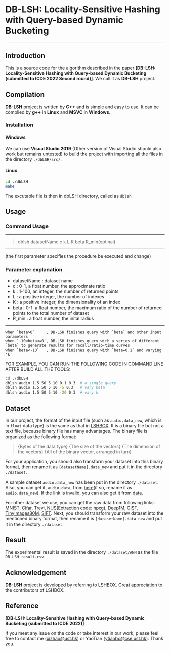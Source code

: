 # DB-LSH: Locality-Sensitive Hashing with Query-based Dynamic Bucketing
-----------------------------------------------------------------------------------------------------------------
## Introduction
This is a source code for the algorithm described in the paper **[DB-LSH: Locality-Sensitive Hashing with Query-based Dynamic Bucketing (submitted to ICDE 2022 Second round)]**. We call it as **DB-LSH** project.

## Compilation

**DB-LSH** project is written by **C++** and is simple and easy to use. It can be complied by **g++** in **Linux** and **MSVC** in **Windows**.

### Installation
#### Windows
We can use **Visual Studio 2019** (Other version of Visual Studio should also work but remains untested) to build the project with importing all the files in the directory `./dbLSH/src/`.

#### Linux
```bash
cd ./dbLSH
make
```
The excutable file is then in dbLSH directory, called as `dblsh`

## Usage

### Command Usage

-------------------------------------------------------------------
> dblsh datasetName c k L K beta R_min(optinal)
-------------------------------------------------------------------
(the first parameter specifies the procedure be executed and change)

### Parameter explanation

- datasetName  : dataset name
- c            : 0-1, a float number, the approximate ratio
- k            : 1-100, an integer, the number of returned points
- L            : a positive integer, the number of indexes
- K            : a positive integer, the dimensionality of an index
- beta         : 0-1. a float number, the maximum ratio of the number of returned points to the total number of dataset   
- R_min        : a float number, the inital radius
-------------------------------------------------------------------

```
when `beta>0`     , DB-LSH finishes query with `beta` and other input parameters
when `-10<beta<=0`, DB-LSH finishes query with a series of different `beta` to generate results for recall/ratio-time curves
when `beta<-10`   , DB-LSH finishes query with `beta=0.1` and varying 'k'
```

FOR EXAMPLE, YOU CAN RUN THE FOLLOWING CODE IN COMMAND LINE AFTER BUILD ALL THE TOOLS:

```bash
cd ./dbLSH
dblsh audio 1.5 50 5 10 0.1 0.3  # a single query
dblsh audio 1.5 50 5 10 -5 0.3   # vary beta
dblsh audio 1.5 50 5 10 -20 0.3  # vary k
```

## Dataset

In our project, the format of the input file (such as `audio.data_new`, which is in `float` data type) is the same as that in [LSHBOX](https://github.com/RSIA-LIESMARS-WHU/LSHBOX). It is a binary file but not a text file, because binary file has many advantages. The binary file is organized as the following format:

>{Bytes of the data type} {The size of the vectors} {The dimension of the vectors} {All of the binary vector, arranged in turn}

For your application, you should also transform your dataset into this binary format, then rename it as `[datasetName].data_new` and put it in the directory `./dataset`.

A sample dataset `audio.data_new` has been put in the directory `./dataset`.
Also, you can get it, `audio.data`, from [here](http://www.cs.princeton.edu/cass/audio.tar.gz)(if so, rename it as `audio.data_new`). If the link is invalid, you can also get it from [data](https://github.com/RSIA-LIESMARS-WHU/LSHBOX-sample-data).

For other dataset we use, you can get the raw data from following links: [MNIST](http://yann.lecun.com/exdb/mnist/index.html), [Cifar](http://www.cs.toronto.edu/~kriz/cifar.html), [Trevi](http://phototour.cs.washington.edu/patches/default.htm), [NUS](https://pan.baidu.com/share/init?surl=kVKfXFx)(Extraction code: hpxg), [Deep1M](https://www.cse.cuhk.edu.hk/systems/hash/gqr/dataset/deep1M.tar.gz), [GIST](http://corpus-texmex.irisa.fr/), [TinyImages80M](https://hyper.ai/tracker/download?torrent=6552), [SIFT](http://corpus-texmex.irisa.fr/). Next, you should transform your raw dataset into the mentioned binary format, then rename it is `[datasetName].data_new` and put it in the directory `./dataset`.


## Result
The experimental result is saved in the directory `./dataset/ANN` as the file
`DB-LSH_result.csv`


## Acknowledgement
**DB-LSH** project is developed by referring to [LSHBOX](https://github.com/RSIA-LIESMARS-WHU/LSHBOX). Great appreciation to the contributors of LSHBOX.

## Reference
**[DB-LSH: Locality-Sensitive Hashing with Query-based Dynamic Bucketing (submitted to ICDE 2022)]**

If you meet any issue on the code or take interest in our work, please feel free to contact me (xizhao@ust.hk) or YaoTian (ytianbc@cse.ust.hk). Thank you.
